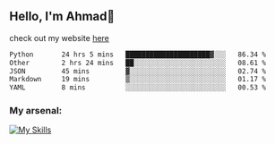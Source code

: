 
## Hello, I'm Ahmad👋

check out my website [here](https://ahmadalwi.com/)

<!--START_SECTION:waka-->

```txt
Python       24 hrs 5 mins   █████████████████████▓░░░   86.34 %
Other        2 hrs 24 mins   ██░░░░░░░░░░░░░░░░░░░░░░░   08.61 %
JSON         45 mins         ▓░░░░░░░░░░░░░░░░░░░░░░░░   02.74 %
Markdown     19 mins         ▒░░░░░░░░░░░░░░░░░░░░░░░░   01.17 %
YAML         8 mins          ░░░░░░░░░░░░░░░░░░░░░░░░░   00.53 %
```

<!--END_SECTION:waka-->

### My arsenal:

[![My Skills](https://skillicons.dev/icons?i=js,ts,py,go,react,nextjs,svelte,nodejs,django,tailwind,html,css,sass,firebase,mongodb,postgres,mysql,redis,git,github,docker,vscode,figma,godot)](https://skillicons.dev)
